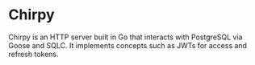 # Chirpy

Chirpy is an HTTP server built in Go that interacts with PostgreSQL via Goose and SQLC.
It implements concepts such as JWTs for access and refresh tokens.